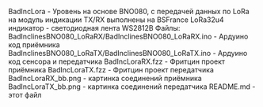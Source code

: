BadIncLora - 
Уровень на основе BNO080, с передачей данных по LoRa на модуль индикации
TX/RX выполнены на BSFrance LoRa32u4
индикатор - светодиодная лента WS2812B
Файлы:
BadInclinesBNO080_LoRaRX/BadInclinesBNO080_LoRaRX.ino - Ардуино код приёмника
BadInclinesBNO080_LoRaTX/BadInclinesBNO080_LoRaTX.ino - Ардуино код сенсора и передатчика
BadIncLoraRX.fzz - Фритцин проект приёмника
BadIncLoraTX.fzz - Фритцин проект передатчика
BadIncLoraRX_bb.png - картинка соединений приёмника
BadIncLoraTX_bb.png - картинка соединений передатчика
README.md - этот файл
